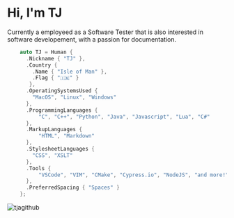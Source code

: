 # Hi, I'm TJ

Currently a employeed as a Software Tester
that is also interested in software developement, 
with a passion for documentation. 

```cpp TJA Initialization
    auto TJ = Human {
      .Nickname { "TJ" },
      .Country {
        .Name { "Isle of Man" },
        .Flag { "🇮🇲" }
       },
      .OperatingSystemsUsed {
        "MacOS", "Linux", "Windows"
      },
      .ProgrammingLanguages {
          "C", "C++", "Python", "Java", "Javascript", "Lua", "C#"
      },
      .MarkupLanguages {
          "HTML", "Markdown"
      },
      .StylesheetLanguages {
        "CSS", "XSLT"
      },
      .Tools {
          "VSCode", "VIM", "CMake", "Cypress.io", "NodeJS", "and more!"
      },
      .PreferredSpacing { "Spaces" }
    };
```

<img src="https://github-readme-stats.vercel.app/api?username=tjagithub&show_icons=true&layout=compact" alt="tjagithub" />
